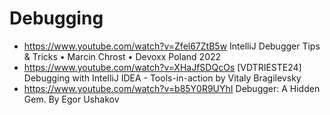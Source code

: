 # Debugging 

- https://www.youtube.com/watch?v=Zfel67ZtB5w IntelliJ Debugger Tips & Tricks • Marcin Chrost • Devoxx Poland 2022
- https://www.youtube.com/watch?v=XHaJfSDQcOs  [VDTRIESTE24] Debugging with IntelliJ IDEA - Tools-in-action by Vitaly Bragilevsky 
- https://www.youtube.com/watch?v=b85Y0R9UYhI  Debugger: A Hidden Gem. By Egor Ushakov 
